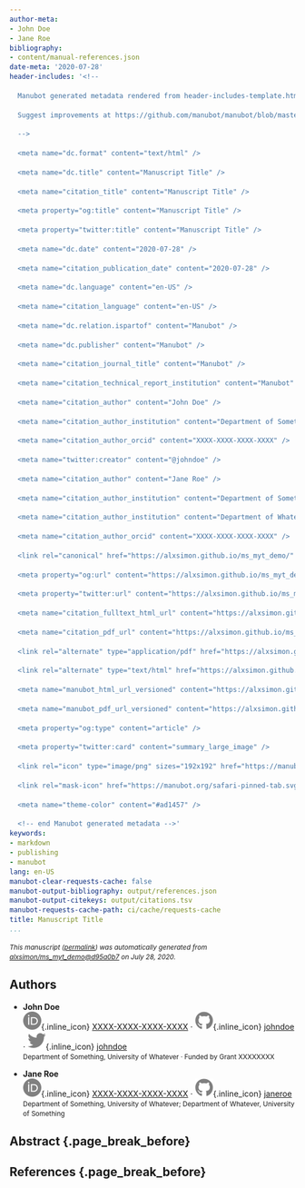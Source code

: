 ```yaml
---
author-meta:
- John Doe
- Jane Roe
bibliography:
- content/manual-references.json
date-meta: '2020-07-28'
header-includes: '<!--

  Manubot generated metadata rendered from header-includes-template.html.

  Suggest improvements at https://github.com/manubot/manubot/blob/master/manubot/process/header-includes-template.html

  -->

  <meta name="dc.format" content="text/html" />

  <meta name="dc.title" content="Manuscript Title" />

  <meta name="citation_title" content="Manuscript Title" />

  <meta property="og:title" content="Manuscript Title" />

  <meta property="twitter:title" content="Manuscript Title" />

  <meta name="dc.date" content="2020-07-28" />

  <meta name="citation_publication_date" content="2020-07-28" />

  <meta name="dc.language" content="en-US" />

  <meta name="citation_language" content="en-US" />

  <meta name="dc.relation.ispartof" content="Manubot" />

  <meta name="dc.publisher" content="Manubot" />

  <meta name="citation_journal_title" content="Manubot" />

  <meta name="citation_technical_report_institution" content="Manubot" />

  <meta name="citation_author" content="John Doe" />

  <meta name="citation_author_institution" content="Department of Something, University of Whatever" />

  <meta name="citation_author_orcid" content="XXXX-XXXX-XXXX-XXXX" />

  <meta name="twitter:creator" content="@johndoe" />

  <meta name="citation_author" content="Jane Roe" />

  <meta name="citation_author_institution" content="Department of Something, University of Whatever" />

  <meta name="citation_author_institution" content="Department of Whatever, University of Something" />

  <meta name="citation_author_orcid" content="XXXX-XXXX-XXXX-XXXX" />

  <link rel="canonical" href="https://alxsimon.github.io/ms_myt_demo/" />

  <meta property="og:url" content="https://alxsimon.github.io/ms_myt_demo/" />

  <meta property="twitter:url" content="https://alxsimon.github.io/ms_myt_demo/" />

  <meta name="citation_fulltext_html_url" content="https://alxsimon.github.io/ms_myt_demo/" />

  <meta name="citation_pdf_url" content="https://alxsimon.github.io/ms_myt_demo/manuscript.pdf" />

  <link rel="alternate" type="application/pdf" href="https://alxsimon.github.io/ms_myt_demo/manuscript.pdf" />

  <link rel="alternate" type="text/html" href="https://alxsimon.github.io/ms_myt_demo/v/d95a0b7f23b792d0d7ec28524c23b2437a931d05/" />

  <meta name="manubot_html_url_versioned" content="https://alxsimon.github.io/ms_myt_demo/v/d95a0b7f23b792d0d7ec28524c23b2437a931d05/" />

  <meta name="manubot_pdf_url_versioned" content="https://alxsimon.github.io/ms_myt_demo/v/d95a0b7f23b792d0d7ec28524c23b2437a931d05/manuscript.pdf" />

  <meta property="og:type" content="article" />

  <meta property="twitter:card" content="summary_large_image" />

  <link rel="icon" type="image/png" sizes="192x192" href="https://manubot.org/favicon-192x192.png" />

  <link rel="mask-icon" href="https://manubot.org/safari-pinned-tab.svg" color="#ad1457" />

  <meta name="theme-color" content="#ad1457" />

  <!-- end Manubot generated metadata -->'
keywords:
- markdown
- publishing
- manubot
lang: en-US
manubot-clear-requests-cache: false
manubot-output-bibliography: output/references.json
manubot-output-citekeys: output/citations.tsv
manubot-requests-cache-path: ci/cache/requests-cache
title: Manuscript Title
...
```







<small><em>
This manuscript
([permalink](https://alxsimon.github.io/ms_myt_demo/v/d95a0b7f23b792d0d7ec28524c23b2437a931d05/))
was automatically generated
from [alxsimon/ms_myt_demo@d95a0b7](https://github.com/alxsimon/ms_myt_demo/tree/d95a0b7f23b792d0d7ec28524c23b2437a931d05)
on July 28, 2020.
</em></small>

## Authors



+ **John Doe**<br>
    ![ORCID icon](images/orcid.svg){.inline_icon}
    [XXXX-XXXX-XXXX-XXXX](https://orcid.org/XXXX-XXXX-XXXX-XXXX)
    · ![GitHub icon](images/github.svg){.inline_icon}
    [johndoe](https://github.com/johndoe)
    · ![Twitter icon](images/twitter.svg){.inline_icon}
    [johndoe](https://twitter.com/johndoe)<br>
  <small>
     Department of Something, University of Whatever
     · Funded by Grant XXXXXXXX
  </small>

+ **Jane Roe**<br>
    ![ORCID icon](images/orcid.svg){.inline_icon}
    [XXXX-XXXX-XXXX-XXXX](https://orcid.org/XXXX-XXXX-XXXX-XXXX)
    · ![GitHub icon](images/github.svg){.inline_icon}
    [janeroe](https://github.com/janeroe)<br>
  <small>
     Department of Something, University of Whatever; Department of Whatever, University of Something
  </small>



## Abstract {.page_break_before}




## References {.page_break_before}

<!-- Explicitly insert bibliography here -->
<div id="refs"></div>
